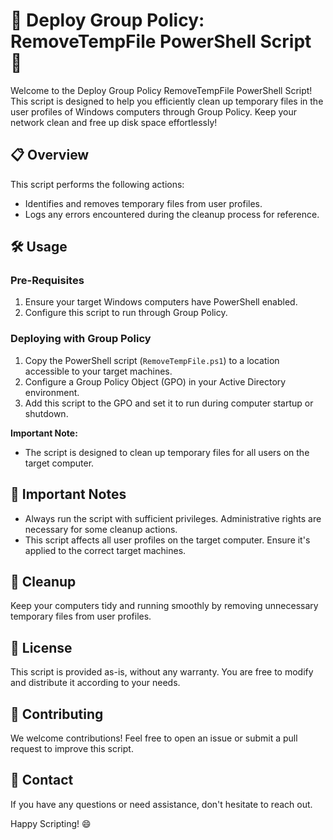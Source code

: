 # 🚀 Deploy Group Policy: RemoveTempFile PowerShell Script 🚀

Welcome to the Deploy Group Policy RemoveTempFile PowerShell Script! This script is designed to help you efficiently clean up temporary files in the user profiles of Windows computers through Group Policy. Keep your network clean and free up disk space effortlessly!

## 📋 Overview

This script performs the following actions:
- Identifies and removes temporary files from user profiles.
- Logs any errors encountered during the cleanup process for reference.

## 🛠️ Usage

### Pre-Requisites
1. Ensure your target Windows computers have PowerShell enabled.
2. Configure this script to run through Group Policy.

### Deploying with Group Policy
1. Copy the PowerShell script (`RemoveTempFile.ps1`) to a location accessible to your target machines.
2. Configure a Group Policy Object (GPO) in your Active Directory environment.
3. Add this script to the GPO and set it to run during computer startup or shutdown.

**Important Note:**
- The script is designed to clean up temporary files for all users on the target computer.

## 🚨 Important Notes
- Always run the script with sufficient privileges. Administrative rights are necessary for some cleanup actions.
- This script affects all user profiles on the target computer. Ensure it's applied to the correct target machines.

## 🧹 Cleanup
Keep your computers tidy and running smoothly by removing unnecessary temporary files from user profiles.

## 📜 License
This script is provided as-is, without any warranty. You are free to modify and distribute it according to your needs.

## 🙌 Contributing
We welcome contributions! Feel free to open an issue or submit a pull request to improve this script.

## 📧 Contact
If you have any questions or need assistance, don't hesitate to reach out.

Happy Scripting! 😄
